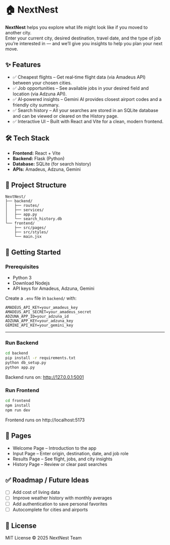 # 🏠 NextNest

**NextNest** helps you explore what life might look like if you moved to another city.  
Enter your current city, desired destination, travel date, and the type of job you’re interested in — and we’ll give you insights to help you plan your next move.

## ✨ Features

- ✅ Cheapest flights – Get real‑time flight data (via Amadeus API) between your chosen cities.  
- ✅ Job opportunities – See available jobs in your desired field and location (via Adzuna API).  
- ✅ AI‑powered insights – Gemini AI provides closest airport codes and a friendly city summary.  
- ✅ Search history – All your searches are stored in an SQLite database and can be viewed or cleared on the History page.  
- ✅ Interactive UI – Built with React and Vite for a clean, modern frontend.

## 🛠️ Tech Stack

- **Frontend:** React + Vite  
- **Backend:** Flask (Python)  
- **Database:** SQLite (for search history)  
- **APIs:** Amadeus, Adzuna, Gemini

## 📂 Project Structure

```text
NextNest/
├── backend/
│   ├── routes/
│   ├── services/
│   ├── app.py
│   └── search_history.db
└── frontend/
    ├── src/pages/
    ├── src/styles/
    └── main.jsx
```

## 🚀 Getting Started

### Prerequisites

- Python 3
- Download Nodejs
- API keys for Amadeus, Adzuna, Gemini

Create a `.env` file in `backend/` with:

```
AMADEUS_API_KEY=your_amadeus_key  
AMADEUS_API_SECRET=your_amadeus_secret  
ADZUNA_APP_ID=your_adzuna_id  
ADZUNA_APP_KEY=your_adzuna_key  
GEMINI_API_KEY=your_gemini_key  
```

---

### Run Backend
```bash
cd backend
pip install -r requirements.txt
python db_setup.py
python app.py
```
Backend runs on: http://127.0.0.1:5001

### Run Frontend
```bash
cd frontend
npm install
npm run dev
```
Frontend runs on http://localhost:5173


## 📌 Pages

- Welcome Page – Introduction to the app  
- Input Page – Enter origin, destination, date, and job role  
- Results Page – See flight, jobs, and city insights  
- History Page – Review or clear past searches

## ✅ Roadmap / Future Ideas

- [ ] Add cost of living data  
- [ ] Improve weather history with monthly averages  
- [ ] Add authentication to save personal favorites  
- [ ] Autocomplete for cities and airports

## 📜 License

MIT License © 2025 NextNest Team